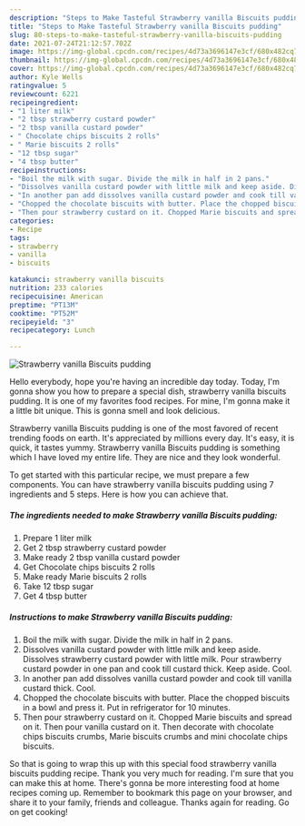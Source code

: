 ```yaml
---
description: "Steps to Make Tasteful Strawberry vanilla Biscuits pudding"
title: "Steps to Make Tasteful Strawberry vanilla Biscuits pudding"
slug: 80-steps-to-make-tasteful-strawberry-vanilla-biscuits-pudding
date: 2021-07-24T21:12:57.702Z
image: https://img-global.cpcdn.com/recipes/4d73a3696147e3cf/680x482cq70/strawberry-vanilla-biscuits-pudding-recipe-main-photo.jpg
thumbnail: https://img-global.cpcdn.com/recipes/4d73a3696147e3cf/680x482cq70/strawberry-vanilla-biscuits-pudding-recipe-main-photo.jpg
cover: https://img-global.cpcdn.com/recipes/4d73a3696147e3cf/680x482cq70/strawberry-vanilla-biscuits-pudding-recipe-main-photo.jpg
author: Kyle Wells
ratingvalue: 5
reviewcount: 6221
recipeingredient:
- "1 liter milk"
- "2 tbsp strawberry custard powder"
- "2 tbsp vanilla custard powder"
- " Chocolate chips biscuits 2 rolls"
- " Marie biscuits 2 rolls"
- "12 tbsp sugar"
- "4 tbsp butter"
recipeinstructions:
- "Boil the milk with sugar. Divide the milk in half in 2 pans."
- "Dissolves vanilla custard powder with little milk and keep aside. Dissolves strawberry custard powder with little milk. Pour strawberry custard powder in one pan and cook till custard thick. Keep aside. Cool."
- "In another pan add dissolves vanilla custard powder and cook till vanilla custard thick. Cool."
- "Chopped the chocolate biscuits with butter. Place the chopped biscuits in a bowl and press it. Put in refrigerator for 10 minutes."
- "Then pour strawberry custard on it. Chopped Marie biscuits and spread on it. Then pour vanilla custard on it. Then decorate with chocolate chips biscuits crumbs, Marie biscuits crumbs and mini chocolate chips biscuits."
categories:
- Recipe
tags:
- strawberry
- vanilla
- biscuits

katakunci: strawberry vanilla biscuits 
nutrition: 233 calories
recipecuisine: American
preptime: "PT13M"
cooktime: "PT52M"
recipeyield: "3"
recipecategory: Lunch

---
```



![Strawberry vanilla Biscuits pudding](https://img-global.cpcdn.com/recipes/4d73a3696147e3cf/680x482cq70/strawberry-vanilla-biscuits-pudding-recipe-main-photo.jpg)

Hello everybody, hope you're having an incredible day today. Today, I'm gonna show you how to prepare a special dish, strawberry vanilla biscuits pudding. It is one of my favorites food recipes. For mine, I'm gonna make it a little bit unique. This is gonna smell and look delicious.

Strawberry vanilla Biscuits pudding is one of the most favored of recent trending foods on earth. It's appreciated by millions every day. It's easy, it is quick, it tastes yummy. Strawberry vanilla Biscuits pudding is something which I have loved my entire life. They are nice and they look wonderful.




To get started with this particular recipe, we must prepare a few components. You can have strawberry vanilla biscuits pudding using 7 ingredients and 5 steps. Here is how you can achieve that.

<!--inarticleads1-->

##### The ingredients needed to make Strawberry vanilla Biscuits pudding:

1. Prepare 1 liter milk
1. Get 2 tbsp strawberry custard powder
1. Make ready 2 tbsp vanilla custard powder
1. Get  Chocolate chips biscuits 2 rolls
1. Make ready  Marie biscuits 2 rolls
1. Take 12 tbsp sugar
1. Get 4 tbsp butter




<!--inarticleads2-->

##### Instructions to make Strawberry vanilla Biscuits pudding:

1. Boil the milk with sugar. Divide the milk in half in 2 pans.
1. Dissolves vanilla custard powder with little milk and keep aside. Dissolves strawberry custard powder with little milk. Pour strawberry custard powder in one pan and cook till custard thick. Keep aside. Cool.
1. In another pan add dissolves vanilla custard powder and cook till vanilla custard thick. Cool.
1. Chopped the chocolate biscuits with butter. Place the chopped biscuits in a bowl and press it. Put in refrigerator for 10 minutes.
1. Then pour strawberry custard on it. Chopped Marie biscuits and spread on it. Then pour vanilla custard on it. Then decorate with chocolate chips biscuits crumbs, Marie biscuits crumbs and mini chocolate chips biscuits.




So that is going to wrap this up with this special food strawberry vanilla biscuits pudding recipe. Thank you very much for reading. I'm sure that you can make this at home. There's gonna be more interesting food at home recipes coming up. Remember to bookmark this page on your browser, and share it to your family, friends and colleague. Thanks again for reading. Go on get cooking!
